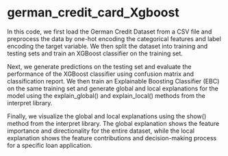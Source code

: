 # german_credit_card_Xgboost
In this code, we first load the German Credit Dataset from a CSV file and preprocess the data by one-hot encoding the categorical features and label encoding the target variable. We then split the dataset into training and testing sets and train an XGBoost classifier on the training set.

Next, we generate predictions on the testing set and evaluate the performance of the XGBoost classifier using confusion matrix and classification report. We then train an Explainable Boosting Classifier (EBC) on the same training set and generate global and local explanations for the model using the explain_global() and explain_local() methods from the interpret library.

Finally, we visualize the global and local explanations using the show() method from the interpret library. The global explanation shows the feature importance and directionality for the entire dataset, while the local explanation shows the feature contributions and decision-making process for a specific loan application.

